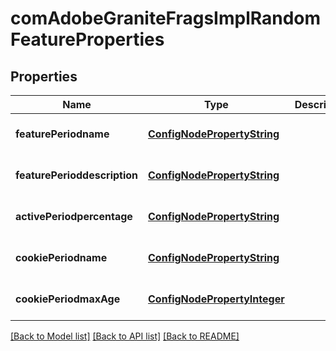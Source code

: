 # comAdobeGraniteFragsImplRandomFeatureProperties

## Properties
Name | Type | Description | Notes
------------ | ------------- | ------------- | -------------
**featurePeriodname** | [**ConfigNodePropertyString**](ConfigNodePropertyString.md) |  | [optional] [default to null]
**featurePerioddescription** | [**ConfigNodePropertyString**](ConfigNodePropertyString.md) |  | [optional] [default to null]
**activePeriodpercentage** | [**ConfigNodePropertyString**](ConfigNodePropertyString.md) |  | [optional] [default to null]
**cookiePeriodname** | [**ConfigNodePropertyString**](ConfigNodePropertyString.md) |  | [optional] [default to null]
**cookiePeriodmaxAge** | [**ConfigNodePropertyInteger**](ConfigNodePropertyInteger.md) |  | [optional] [default to null]

[[Back to Model list]](../README.md#documentation-for-models) [[Back to API list]](../README.md#documentation-for-api-endpoints) [[Back to README]](../README.md)


